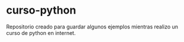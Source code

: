 # curso-python

Repositorio creado para guardar algunos ejemplos mientras realizo un curso de python en internet.
